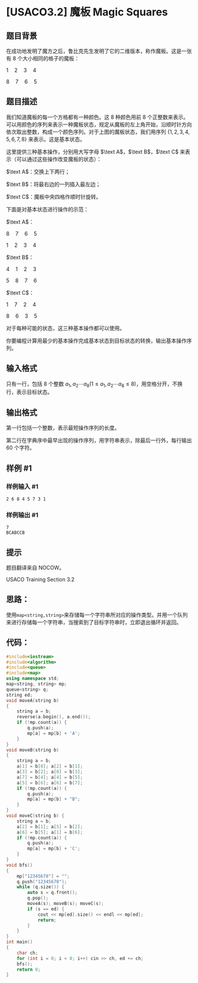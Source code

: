# [USACO3.2] 魔板 Magic Squares

## 题目背景

在成功地发明了魔方之后，鲁比克先生发明了它的二维版本，称作魔板。这是一张有 $8$ 个大小相同的格子的魔板：

$1\quad2\quad3\quad4$

$8\quad7\quad6\quad5$

## 题目描述

我们知道魔板的每一个方格都有一种颜色。这 $8$ 种颜色用前 $8$ 个正整数来表示。可以用颜色的序列来表示一种魔板状态，规定从魔板的左上角开始，沿顺时针方向依次取出整数，构成一个颜色序列。对于上图的魔板状态，我们用序列 $\{1,2,3,4,5,6,7,8\}$ 来表示。这是基本状态。

这里提供三种基本操作，分别用大写字母 $\text A$，$\text B$，$\text C$ 来表示（可以通过这些操作改变魔板的状态）：

$\text A$：交换上下两行；

$\text B$：将最右边的一列插入最左边；

$\text C$：魔板中央四格作顺时针旋转。

下面是对基本状态进行操作的示范：

$\text A$：

$8\quad7\quad6\quad5$

$1\quad2\quad3\quad4$



$\text B$：

$4\quad1\quad2\quad3$

$5\quad8\quad7\quad6$

$\text C$：

$1\quad7\quad2\quad4$

$8\quad6\quad3\quad5$

对于每种可能的状态，这三种基本操作都可以使用。

你要编程计算用最少的基本操作完成基本状态到目标状态的转换，输出基本操作序列。

## 输入格式

只有一行，包括 $8$ 个整数 $a_1,a_2\cdots a_8(1\leq a_1,a_2\cdots a_8\leq8)$，用空格分开，不换行，表示目标状态。

## 输出格式

第一行包括一个整数，表示最短操作序列的长度。

第二行在字典序中最早出现的操作序列，用字符串表示，除最后一行外，每行输出 $60$ 个字符。

## 样例 #1

### 样例输入 #1

```
2 6 8 4 5 7 3 1
```

### 样例输出 #1

```
7 
BCABCCB
```

## 提示

题目翻译来自 NOCOW。

USACO Training Section 3.2





## 思路：

使用``map<string,string>``来存储每一个字符串所对应的操作类型。并用一个队列来进行存储每一个字符串，当搜索到了目标字符串时，立即退出循环并返回。



## 代码：

```cpp
#include<iostream>
#include<algorithm>
#include<queue>
#include<map>
using namespace std;
map<string, string> mp;
queue<string> q;
string ed;
void moveA(string b)
{
	string a = b;
	reverse(a.begin(), a.end());
	if (!mp.count(a)) {
		q.push(a);
		mp[a] = mp[b] + 'A';
	}
}
void moveB(string b)
{
	string a = b;
	a[1] = b[0]; a[2] = b[1];
	a[3] = b[2]; a[0] = b[3];
	a[7] = b[4]; a[4] = b[5];
	a[5] = b[6]; a[6] = b[7];
	if (!mp.count(a)) {
		q.push(a);
		mp[a] = mp[b] + "B";
	}
}
void moveC(string b) {
	string a = b;
	a[2] = b[1]; a[5] = b[2];
	a[6] = b[5]; a[1] = b[6];
	if (!mp.count(a)) {
		q.push(a);
		mp[a] = mp[b] + 'C';
	}
}
void bfs()
{
	mp["12345678"] = "";
	q.push("12345678");
	while (q.size()) {
		auto s = q.front();
		q.pop();
		moveA(s); moveB(s); moveC(s);
		if (s == ed) {
			cout << mp[ed].size() << endl << mp[ed];
			return;
		}
	}
}
int main()
{
	char ch;
	for (int i = 0; i < 8; i++) cin >> ch, ed += ch;
	bfs();
	return 0;
}
```

